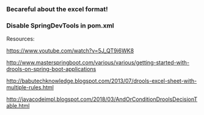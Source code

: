 

### Becareful about the excel format!

### Disable SpringDevTools in pom.xml


Resources:

https://www.youtube.com/watch?v=5J_QT9i6WK8

http://www.masterspringboot.com/various/various/getting-started-with-drools-on-spring-boot-applications

http://babutechknowledge.blogspot.com/2013/07/drools-excel-sheet-with-multiple-rules.html

http://javacodeimpl.blogspot.com/2018/03/AndOrConditionDroolsDecisionTable.html
